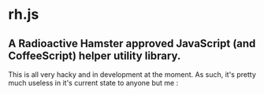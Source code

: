 rh.js
=====

A Radioactive Hamster approved JavaScript (and CoffeeScript) helper utility library.
------------------------------------------------------------------------------------

This is all very hacky and in development at the moment.  As such, it's pretty much useless in it's current state to anyone but me :